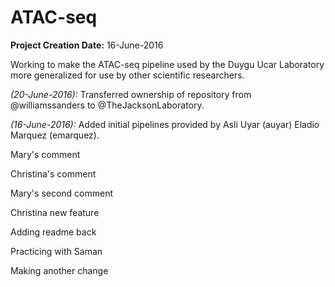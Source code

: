 # ATAC-seq

**Project Creation Date:** 16-June-2016

Working to make the ATAC-seq pipeline used by the Duygu Ucar Laboratory more generalized for use by other scientific researchers.

*(20-June-2016):* Transferred ownership of repository from @williamssanders to @TheJacksonLaboratory.

*(16-June-2016):* Added initial pipelines provided by Asli Uyar (auyar) Eladio Marquez (emarquez).

Mary's comment

Christina's comment

Mary's second comment

Christina new feature

Adding readme back

Practicing with Saman

Making another change  

